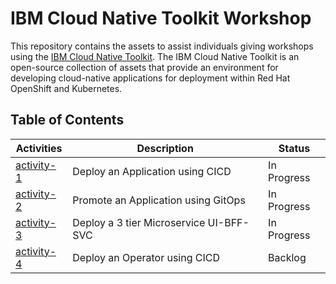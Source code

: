 # IBM Cloud Native Toolkit Workshop

This repository contains the assets to assist individuals giving workshops using the [IBM Cloud Native Toolkit](https://cloudnativetoolkit.dev/). The IBM Cloud Native Toolkit is an open-source collection of assets that provide an environment for developing cloud-native applications for deployment within Red Hat OpenShift and Kubernetes.

## Table of Contents

| Activities                   | Description                                | Status        |
| ---------------------------- | ------------------------------------------ | ------------- |
| [activity-1](./activity-1/)  | Deploy an Application using CICD           | In Progress     |
| [activity-2](./activity-2/)  | Promote an Application using GitOps        | In Progress   |
| [activity-3](./activity-3/)  | Deploy a 3 tier Microservice UI-BFF-SVC    | In Progress   |
| [activity-4](./activity-4/)  | Deploy an Operator using CICD              | Backlog       |

